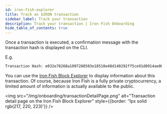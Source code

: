```yaml
---
id: iron-fish-explorer
title: Track an $IRON transaction
sidebar_label: Track your transaction
description: Track your transaction | Iron Fish Onboarding
hide_table_of_contents: true
---
```


Once a transaction is executed, a confirmation message with the transaction hash is displayed on the CLI.

E.g.

```sh
Transaction Hash: e032e78268a1097288503e18510e48d140292ff5ce91d0914ae00f733ad8d166
```

You can use the [Iron Fish Block Explorer](https://explorer.ironfish.network/) to display information about this transaction. Of course, because Iron Fish is a fully private cryptocurrency, a limited amount of information is actually available to the public.

<img src="/img/onboarding/transactionDetailPage.png" alt="Transaction detail page on the Iron Fish Block Explorer" style={{border: '1px solid rgb(217, 220, 223)'}} />
